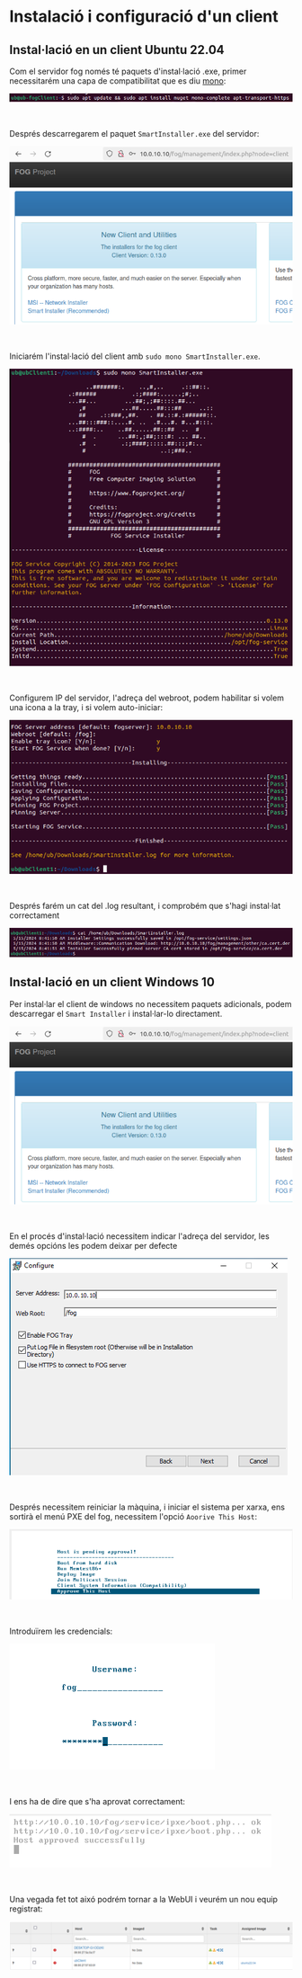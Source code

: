 # Instalació i configuració d'un client

## Instal·lació en un client Ubuntu 22.04

Com el servidor fog només té paquets d'instal·lació .exe, primer necessitarém una capa de compatibilitat que es diu [mono](https://www.mono-project.com/):

![](imatges/instalClient/fogClient1.png)

<br>

Després descarregarem el paquet `SmartInstaller.exe` del servidor:

![](imatges/instalClient/fogClient2.png)

<br>

Iniciarém l'instal·lació del client amb `sudo mono SmartInstaller.exe`.

![](imatges/instalClient/fogClient3.png)

<br>

Configurem IP del servidor, l'adreça del webroot, podem habilitar si volem una icona a la tray, i si volem auto-iniciar:

![](imatges/instalClient/fogClient4.png)

<br>

Després farém un cat del .log resultant, i comprobém que s'hagi instal·lat correctament

![](imatges/instalClient/fogClient5.png)



## Instal·lació en un client Windows 10 

Per instal·lar el client de windows no necessitem paquets adicionals, podem descarregar el `Smart Installer` i instal·lar-lo directament.

![](imatges/instalClient/fogClientW1.png)

<br>

En el procés d'instal·lació necessitem indicar l'adreça del servidor, les demés opcións les podem deixar per defecte

![](imatges/instalClient/fogClientW2.png)

<br>

Després necessitem reiniciar la màquina, i iniciar el sistema per xarxa, ens sortirà el menú PXE del fog, necessitem l'opció `Aoorive This Host`:

![](imatges/instalClient/fogClientW3.png)

<br>

Introduïrem les credencials:

![](imatges/instalClient/fogClientW4.png)

<br>

I ens ha de dire que s'ha aprovat correctament:

![](imatges/instalClient/fogClientW5.png)

<br>

Una vegada fet tot aixó podrém tornar a la WebUI i veurém un nou equip registrat:

![](imatges/instalClient/fogClientW6.png)
